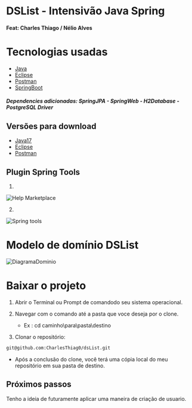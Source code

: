 # DSList - Intensivão Java Spring
#### Feat: Charles Thiago / Nélio Alves

# Tecnologias usadas 
- [Java](https://www.oracle.com/br/java/technologies/)
- [Eclipse](https://www.eclipse.org)
- [Postman](https://www.postman.com)
- [SpringBoot](https://spring.io/projects/spring-boot)
 ##### Dependencies adicionadas: SpringJPA - SpringWeb - H2Database - PostgreSQL Driver

## Versões para download
- [Java17](https://www.oracle.com/br/java/technologies/downloads/#java17)
- [Eclipse](https://www.eclipse.org/downloads/packages/installer)
- [Postman](https://www.postman.com/downloads/)
 
## Plugin Spring Tools 
1.
![Help Marketplace](https://github.com/CharlesThiag0/dsList/assets/143355945/9f658c8f-67f5-4152-9238-673cb54eba4a)

2.
![Spring tools](https://github.com/CharlesThiag0/dsList/assets/143355945/13add2a0-2d2b-4926-803a-ead02d14f473)



# Modelo de domínio DSList
![DiagramaDominio](https://github.com/CharlesThiag0/dsList/assets/143355945/85981927-d4c6-470a-9a9e-2a5bcd61b9e7)

  # Baixar o projeto
1. Abrir o Terminal ou Prompt de comandodo seu sistema operacional.
2. Navegar com o comando até a pasta que voce deseja por o clone.
      - Ex : cd caminho\para\pasta\destino

3. Clonar o repositório:
```sh
git@github.com:CharlesThiag0/dsList.git
```
- Após a conclusão do clone, você terá uma cópia local do meu repositório em sua pasta de destino.

## Próximos passos

Tenho a ideia de futuramente aplicar uma maneira de criação de usuario.
